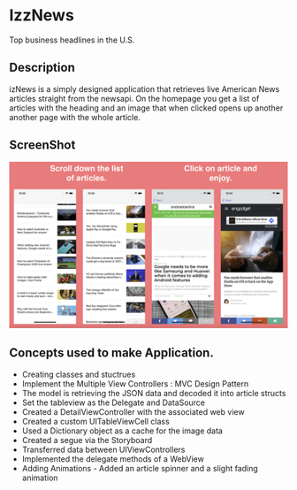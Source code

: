 # IzzNews

Top business headlines in the U.S.

## Description

izNews is a simply designed application that retrieves live American News articles straight from the newsapi. On the homepage you get a list of articles with the heading and an image that when clicked opens up another another page with the whole article.

## ScreenShot

![](izNewsss.png)

## Concepts used to make Application.

- Creating classes and stuctrues
- Implement the Multiple View Controllers : MVC Design Pattern 
- The model is retrieving the JSON data and decoded it into article structs
- Set the tableview as the Delegate and DataSource
- Created a DetailViewController with the associated web view
- Created a custom UITableViewCell class
- Used a Dictionary object as a cache for the image data
- Created a segue via the Storyboard 
- Transferred data between UIViewControllers
- Implemented the delegate methods of a WebView
- Adding Animations - Added an article spinner and a slight fading animation




